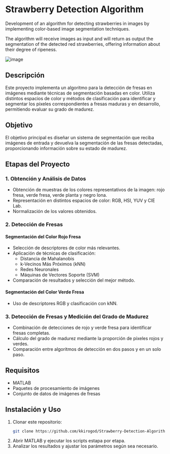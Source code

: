 # Strawberry Detection Algorithm
Development of an algorithm for detecting strawberries in images by implementing color-based image segmentation techniques.

The algorithm will receive images as input and will return as output the segmentation of the detected red strawberries, offering information about their degree of ripeness.

![image](https://github.com/user-attachments/assets/3dbf0bae-3100-47ee-977e-40131d97be06)

## Descripción
Este proyecto implementa un algoritmo para la detección de fresas en imágenes mediante técnicas de segmentación basadas en color. Utiliza distintos espacios de color y métodos de clasificación para identificar y segmentar los píxeles correspondientes a fresas maduras y en desarrollo, permitiendo evaluar su grado de madurez.

## Objetivo
El objetivo principal es diseñar un sistema de segmentación que reciba imágenes de entrada y devuelva la segmentación de las fresas detectadas, proporcionando información sobre su estado de madurez.

## Etapas del Proyecto
### 1. Obtención y Análisis de Datos
- Obtención de muestras de los colores representativos de la imagen: rojo fresa, verde fresa, verde planta y negro lona.
- Representación en distintos espacios de color: RGB, HSI, YUV y CIE Lab.
- Normalización de los valores obtenidos.

### 2. Detección de Fresas
#### Segmentación del Color Rojo Fresa
- Selección de descriptores de color más relevantes.
- Aplicación de técnicas de clasificación:
  - Distancia de Mahalanobis
  - k-Vecinos Más Próximos (kNN)
  - Redes Neuronales
  - Máquinas de Vectores Soporte (SVM)
- Comparación de resultados y selección del mejor método.

#### Segmentación del Color Verde Fresa
- Uso de descriptores RGB y clasificación con kNN.

### 3. Detección de Fresas y Medición del Grado de Madurez
- Combinación de detecciones de rojo y verde fresa para identificar fresas completas.
- Cálculo del grado de madurez mediante la proporción de píxeles rojos y verdes.
- Comparación entre algoritmos de detección en dos pasos y en un solo paso.

## Requisitos
- MATLAB
- Paquetes de procesamiento de imágenes
- Conjunto de datos de imágenes de fresas

## Instalación y Uso
1. Clonar este repositorio:
   ```bash
   git clone https://github.com/kkirogod/Strawberry-Detection-Algorithm.git
   ```
2. Abrir MATLAB y ejecutar los scripts estapa por etapa.
3. Analizar los resultados y ajustar los parámetros según sea necesario.
